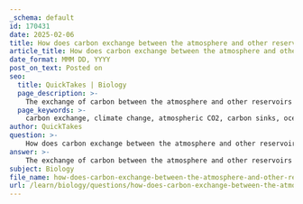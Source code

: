 ```yaml
---
_schema: default
id: 170431
date: 2025-02-06
title: How does carbon exchange between the atmosphere and other reservoirs affect the climate?
article_title: How does carbon exchange between the atmosphere and other reservoirs affect the climate?
date_format: MMM DD, YYYY
post_on_text: Posted on
seo:
  title: QuickTakes | Biology
  page_description: >-
    The exchange of carbon between the atmosphere and other reservoirs affects the climate significantly through greenhouse gas levels, carbon sinks, ocean absorption, and feedback mechanisms. Understanding these interactions is essential in addressing climate change.
  page_keywords: >-
    carbon exchange, climate change, atmospheric CO2, carbon sinks, ocean absorption, greenhouse gases, carbon sequestration, ecosystems, feedback loops, weather patterns, biodiversity, environmental impacts
author: QuickTakes
question: >-
    How does carbon exchange between the atmosphere and other reservoirs affect the climate?
answer: >-
    The exchange of carbon between the atmosphere and other reservoirs significantly affects the climate through various mechanisms. Understanding these interactions is crucial for grasping the implications of climate change and the role of carbon in Earth's systems.\n\n### Key Mechanisms of Carbon Exchange\n\n1. **Atmospheric Carbon Dioxide Levels**:\n   - The atmosphere acts as a reservoir for carbon dioxide (CO₂), which is a critical greenhouse gas. The balance of carbon exchange between the atmosphere and other reservoirs (like oceans and terrestrial biospheres) directly influences atmospheric CO₂ levels. Increased CO₂ from human activities, such as burning fossil fuels and deforestation, enhances the greenhouse effect, leading to global warming.\n\n2. **Carbon Sinks and Sequestration**:\n   - Healthy ecosystems, particularly forests, oceans, and soils, function as carbon sinks by absorbing more carbon than they release. For instance, during photosynthesis, plants absorb CO₂, which helps mitigate climate change by sequestering carbon. Disruption of these ecosystems (e.g., through deforestation or pollution) diminishes their ability to sequester carbon, resulting in higher atmospheric carbon levels and exacerbating climate change.\n\n3. **Oceanic Absorption**:\n   - The oceans are one of the largest carbon reservoirs, absorbing significant amounts of CO₂ from the atmosphere. This process helps regulate atmospheric CO₂ levels. However, the deep ocean waters have limited contact with the atmosphere, which can restrict carbon exchange. Increased CO₂ levels can lead to ocean acidification, affecting marine life and disrupting ecosystems.\n\n4. **Feedback Loops**:\n   - Changes in climate can create feedback loops that further affect carbon exchange. For example, warming temperatures can lead to increased respiration rates in soil and vegetation, releasing more CO₂ into the atmosphere. Additionally, thawing permafrost releases stored carbon, further contributing to atmospheric CO₂ levels.\n\n5. **Impact on Weather Patterns and Ecosystems**:\n   - The increase in atmospheric CO₂ and the resulting climate change can disrupt weather patterns, leading to extreme weather events, altered precipitation patterns, and shifts in species distributions. These changes can threaten ecosystem stability and biodiversity, further impacting carbon storage capabilities.\n\n### Conclusion\n\nIn summary, the exchange of carbon between the atmosphere and other reservoirs is a dynamic process that plays a vital role in regulating the Earth's climate. A balanced carbon cycle is essential for maintaining stable atmospheric CO₂ levels, which is crucial for controlling the greenhouse effect. Human activities that disrupt this balance contribute to climate change, highlighting the importance of understanding and managing carbon exchanges to mitigate environmental impacts.
subject: Biology
file_name: how-does-carbon-exchange-between-the-atmosphere-and-other-reservoirs-affect-the-climate.md
url: /learn/biology/questions/how-does-carbon-exchange-between-the-atmosphere-and-other-reservoirs-affect-the-climate
---
```


&nbsp;